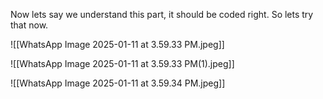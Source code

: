 
Now lets say we understand this part, it should be coded right. So lets try that now.

![[WhatsApp Image 2025-01-11 at 3.59.33 PM.jpeg]]

![[WhatsApp Image 2025-01-11 at 3.59.33 PM(1).jpeg]]

![[WhatsApp Image 2025-01-11 at 3.59.34 PM.jpeg]]